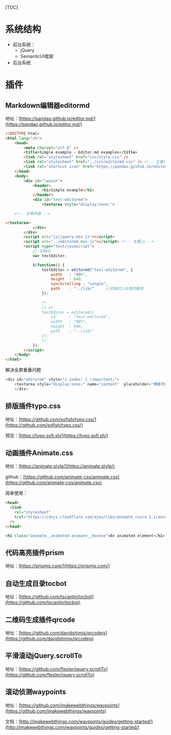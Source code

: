 [TOC]

# 系统结构

- 前台系统：
  - jQuery
  - SemanticUI框架
- 后台系统



# 插件

## Markdown编辑器editormd

地址：[https://pandao.github.io/editor.md/](https://pandao.github.io/editor.md/)

```html
<!DOCTYPE html>
<html lang="zh">
    <head>
        <meta charset="utf-8" />
        <title>Simple example - Editor.md examples</title>
        <link rel="stylesheet" href="css/style.css" />
        <link rel="stylesheet" href="../css/editormd.css" /> <!-- 主要css -->
        <link rel="shortcut icon" href="https://pandao.github.io/editor.md/favicon.ico" type="image/x-icon" />
    </head>
    <body>
        <div id="layout">
            <header>
                <h1>Simple example</h1>
            </header>
            <div id="test-editormd">
                <textarea style="display:none;">

	<!-- 文章内容 -->

</textarea>
            </div>
        </div>
        <script src="js/jquery.min.js"></script>
        <script src="../editormd.min.js"></script> <!-- 主要js -->
        <script type="text/javascript">
            // 初始化
			var testEditor;

            $(function() {
                testEditor = editormd("test-editormd", {
                    width   : "90%",
                    height  : 640,
                    syncScrolling : "single",
                    path    : "../lib/"     //初始化lib库的路径
                });
                
                /*
                // or
                testEditor = editormd({
                    id      : "test-editormd",
                    width   : "90%",
                    height  : 640,
                    path    : "../lib/"
                });
                */
            });
        </script>
    </body>
</html>
```

解决全屏重叠问题

```java
<div id="editormd" style="z-index: 1 !important;">
    <textarea style="display:none;" name="content"  placeholder="博客内容"></textarea>
    </div>
```

## 排版插件typo.css

地址：[https://github.com/sofish/typo.css/](https://github.com/sofish/typo.css/)

预览：[https://typo.sofi.sh/](https://typo.sofi.sh/)

## 动画插件Animate.css

地址：[https://animate.style/](https://animate.style/)

github：[https://github.com/animate-css/animate.css](https://github.com/animate-css/animate.css)

简单使用：

```html
<head>
  <link
    rel="stylesheet"
    href="https://cdnjs.cloudflare.com/ajax/libs/animate.css/4.1.1/animate.min.css"
  />
</head>

<h1 class="animate__animated animate__bounce">An animated element</h1>
```

## 代码高亮插件prism

地址：[https://prismjs.com/](https://prismjs.com/)

## 自动生成目录tocbot

地址：[https://github.com/tscanlin/tocbot](https://github.com/tscanlin/tocbot)

## 二维码生成插件qrcode

地址：[https://github.com/davidshimjs/qrcodejs](https://github.com/davidshimjs/qrcodejs)

## 平滑滚动jQuery.scrollTo

地址：[https://github.com/flesler/jquery.scrollTo](https://github.com/flesler/jquery.scrollTo)

## 滚动侦测waypoints

地址：[https://github.com/imakewebthings/waypoints](https://github.com/imakewebthings/waypoints)

文档：[http://imakewebthings.com/waypoints/guides/getting-started/](http://imakewebthings.com/waypoints/guides/getting-started/)

